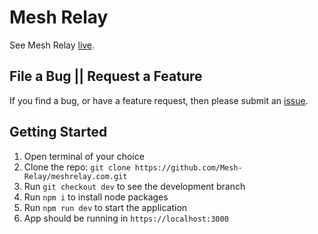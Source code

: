 # Mesh Relay
See Mesh Relay [live](https://meshrelay.com/).

## File a Bug || Request a Feature

If you find a bug, or have a feature request, then please submit an [issue](https://github.com/Mesh-Relay/meshrelay.com/issues/new).


## Getting Started

1. Open terminal of your choice
2. Clone the repo: `git clone https://github.com/Mesh-Relay/meshrelay.com.git`
3. Run `git checkout dev` to see the development branch
4. Run `npm i` to install node packages
5. Run `npm run dev` to start the application
6. App should be running in `https://localhost:3000`

